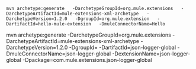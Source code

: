 
```
mvn archetype:generate   -DarchetypeGroupId=org.mule.extensions   -DarchetypeArtifactId=mule-extensions-xml-archetype   -DarchetypeVersion=1.2.0   -DgroupId=org.mule.extension   -DartifactId=hello-mule-extension   -DmuleConnectorName=Hello
```

mvn archetype:generate -DarchetypeGroupId=org.mule.extensions -DarchetypeArtifactId=mule-extensions-xml-archetype -DarchetypeVersion=1.2.0 -DgroupId=<Replace with your org id> -DartifactId=json-logger-global -DmuleConnectorName=json-logger-global -DextensionName=json-logger-global -Dpackage=com.mule.extensions.json-logger-global